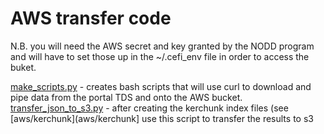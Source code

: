 # AWS transfer code

N.B. you will need the AWS secret and key granted by the NODD program and will have to set those up in the ~/.cefi_env file in order to access the buket.

[make_scripts.py](make_scripts.py) - creates bash scripts that will use curl to download and pipe data from the portal TDS and onto the AWS bucket.
[transfer_json_to_s3.py](transfer_json_to_s3.py) - after creating the kerchunk index files (see [aws/kerchunk](aws/kerchunk] use this script to transfer the results to s3
